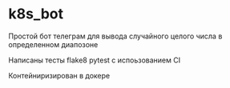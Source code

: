 # k8s_bot

Простой бот телеграм для вывода случайного целого числа в определенном диапозоне

Написаны тесты flake8 pytest с испоьзованием CI

Контейниризирован в докере
